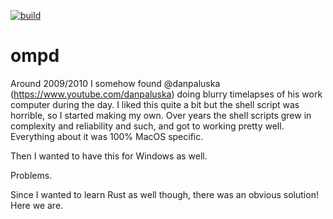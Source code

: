 [![build](https://github.com/dgadling/ompd/workflows/build/badge.svg)](https://github.com/dgadling/ompd/actions)
# ompd

Around 2009/2010 I somehow found @danpaluska (https://www.youtube.com/danpaluska) doing blurry timelapses of his work computer during the day.
I liked this quite a bit but the shell script was horrible, so I started making my own.
Over years the shell scripts grew in complexity and reliability and such, and got to working pretty well.
Everything about it was 100% MacOS specific.

Then I wanted to have this for Windows as well.

Problems.

Since I wanted to learn Rust as well though, there was an obvious solution! Here we are.
